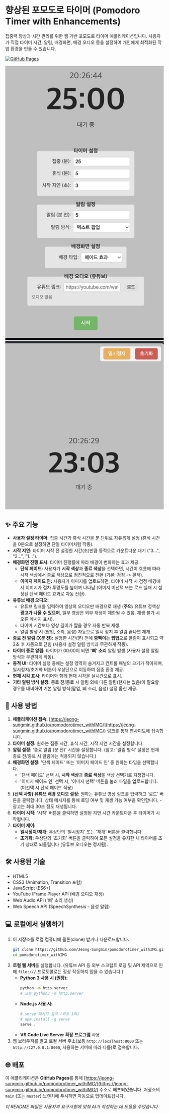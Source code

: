 # 향상된 포모도로 타이머 (Pomodoro Timer with Enhancements)

집중력 향상과 시간 관리를 위한 웹 기반 포모도로 타이머 애플리케이션입니다. 사용자가 직접 타이머 시간, 알림, 배경화면, 배경 오디오 등을 설정하여 개인에게 최적화된 작업 환경을 만들 수 있습니다.

[![GitHub Pages](https://img.shields.io/badge/GitHub%20Pages-배포됨-brightgreen)](https://jeong-sungmin.github.io/pomodorotimer_withIMG/)

![타이머 설정 화면](image-1.png)
![타이머 실행 화면 (이미지 배경)](image.png)

## ✨ 주요 기능

- **사용자 설정 타이머:** 집중 시간과 휴식 시간을 분 단위로 자유롭게 설정 (휴식 시간을 0분으로 설정하면 단일 타이머처럼 작동).
- **시작 지연:** 타이머 시작 전 설정한 시간(초)만큼 동적으로 카운트다운 대기 ("3...", "2...", "1...").
- **배경화면 진행 표시:** 타이머 진행률에 따라 배경이 변화하는 효과 제공.
  - **단색 페이드:** 사용자가 **시작 색상**과 **종료 색상**을 선택하면, 시간이 흐름에 따라 시작 색상에서 종료 색상으로 점진적으로 전환 (기본: 검정 -> 흰색).
  - **이미지 페이드 인:** 사용자가 이미지를 업로드하면, 타이머 시작 시 검정 배경에서 이미지가 점차 투명도를 높이며 나타남 (이미지 미선택 또는 로드 실패 시 설정된 단색 페이드 효과로 자동 전환).
- **유튜브 배경 오디오:**
  - 유튜브 링크를 입력하여 영상의 오디오만 배경으로 재생 (**주의:** 유튜브 정책상 **광고가 나올 수 있으며**, 일부 영상은 외부 재생이 제한될 수 있음. 재생 불가 시 오류 메시지 표시).
  - 타이머 시간보다 영상 길이가 짧을 경우 자동 반복 재생.
  - 알림 발생 시 (팝업, 소리, 음성) 자동으로 일시 정지 후 알림 끝나면 재개.
- **종료 전 알림 (X분 전):** 설정한 시간(분) 전에 **깜빡이는 팝업**으로 알림이 표시되고 약 3초 후 자동으로 닫힘 (사용자 설정 알림 방식과 무관하게 작동).
- **타이머 종료 알림:** 타이머가 00:00이 되면 **'삐' 소리** 알림 발생 (사용자 설정 알림 방식과 무관하게 작동).
- **동적 UI:** 타이머 실행 중에는 설정 영역이 숨겨지고 컨트롤 패널의 크기가 작아지며, 일시정지/초기화 버튼이 우상단으로 이동하여 집중 환경 제공.
- **현재 시각 표시:** 타이머와 함께 현재 시각을 실시간으로 표시.
- **기타 알림 방식 설정:** 종료 전/종료 시 알림 외에 다른 알림(현재는 없음)이 필요할 경우를 대비하여 기본 알림 방식(팝업, 삐 소리, 음성) 설정 옵션 제공.

## 🚀 사용 방법

1.  **애플리케이션 접속:** [https://jeong-sungmin.github.io/pomodorotimer_withIMG/](https://jeong-sungmin.github.io/pomodorotimer_withIMG/) 링크를 통해 웹사이트에 접속합니다.
2.  **타이머 설정:** 원하는 집중 시간, 휴식 시간, 시작 지연 시간을 설정합니다.
3.  **알림 설정:** '종료 알림 (분 전)' 시간을 설정합니다. (참고: '알림 방식' 설정은 현재 종료 전/종료 시 알림에는 적용되지 않습니다.)
4.  **배경화면 설정:** '단색 페이드' 또는 '이미지 페이드 인' 중 원하는 타입을 선택합니다.
    - '단색 페이드' 선택 시, **시작 색상**과 **종료 색상**을 색상 선택기로 지정합니다.
    - '이미지 페이드 인' 선택 시, '이미지 선택' 버튼을 눌러 파일을 업로드합니다. (미선택 시 단색 페이드 적용)
5.  **(선택 사항) 유튜브 배경 오디오 설정:** 원하는 유튜브 영상 링크를 입력하고 '로드' 버튼을 클릭합니다. 상태 메시지를 통해 로딩 여부 및 재생 가능 여부을 확인합니다. - 광고는 최대 30초 정도 재생됩니다.
6.  **타이머 시작:** '시작' 버튼을 클릭하면 설정된 지연 시간 카운트다운 후 타이머가 시작됩니다.
7.  **타이머 제어:**
    - **일시정지/재개:** 우상단의 '일시정지' 또는 '재개' 버튼을 클릭합니다.
    - **초기화:** 우상단의 '초기화' 버튼을 클릭하여 모든 설정을 유지한 채 타이머를 초기 상태로 되돌립니다 (유튜브 오디오는 정지됨).

## 🛠️ 사용된 기술

- HTML5
- CSS3 (Animation, Transition 포함)
- JavaScript (ES6+)
- YouTube IFrame Player API (배경 오디오 재생)
- Web Audio API ('삐' 소리 생성)
- Web Speech API (SpeechSynthesis - 음성 알림)

## 💻 로컬에서 실행하기

1.  이 저장소를 로컬 컴퓨터에 클론(clone) 받거나 다운로드합니다.
    ```bash
    git clone https://github.com/Jeong-Sungmin/pomodorotimer_withIMG.git
    cd pomodorotimer_withIMG
    ```
2.  **로컬 웹 서버**를 실행합니다. (유튜브 API 등 외부 스크립트 로딩 및 API 제약으로 인해 `file:///` 프로토콜로는 정상 작동하지 않을 수 있습니다.)
    - **Python 3 사용 시 (권장):**
      ```bash
      python -m http.server
      # 또는 python3 -m http.server
      ```
    - **Node.js 사용 시:**
      ```bash
      # serve 패키지 설치 (최초 1회)
      # npm install -g serve
      serve .
      ```
    - **VS Code Live Server 확장 프로그램** 사용
3.  웹 브라우저를 열고 로컬 서버 주소(보통 `http://localhost:8000` 또는 `http://127.0.0.1:8000`, 사용하는 서버에 따라 다름)로 접속합니다.

## 🌐 배포

이 애플리케이션은 **GitHub Pages**를 통해 [https://jeong-sungmin.github.io/pomodorotimer_withIMG/](https://jeong-sungmin.github.io/pomodorotimer_withIMG/) 주소로 배포되었습니다. 저장소의 `main` (또는 `master`) 브랜치에 푸시하면 자동으로 업데이트됩니다.

_이 README 파일은 사용자의 요구사항에 맞춰 AI가 작성하는 데 도움을 주었습니다._
